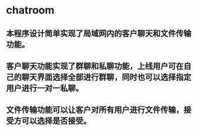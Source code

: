# chatroom
## 本程序设计简单实现了局域网内的客户聊天和文件传输功能。
## 客户聊天功能实现了群聊和私聊功能，上线用户可在自己的聊天界面选择全部进行群聊，同时也可以选择指定用户进行一对一私聊。
## 文件传输功能可以让客户对所有用户进行文件传输，接受方可以选择是否接受。
